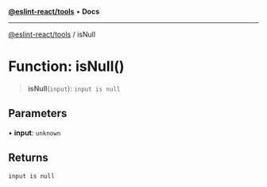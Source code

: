 [**@eslint-react/tools**](../README.md) • **Docs**

***

[@eslint-react/tools](../README.md) / isNull

# Function: isNull()

> **isNull**(`input`): `input is null`

## Parameters

• **input**: `unknown`

## Returns

`input is null`
